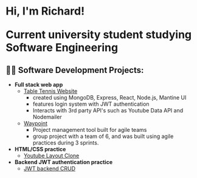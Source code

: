 <h1>Hi, I'm Richard! <br/><p>Current university student studying Software Engineering</p>

<h2>👨‍💻 Software Development Projects:</h2>

- <b>Full stack web app</b>
  - [Table Tennis Website](https://github.com/RichardLi88/coaching-website)
    - created using MongoDB, Express, React, Node.js, Mantine UI
    - features login system with JWT authentication
    - Interacts with 3rd party API's such as Youtube Data API and Nodemailer
  - [Waypoint](https://github.com/RichardLi88/Waypoint)
    - Project management tool built for agile teams
    - group project with a team of 6, and was built using agile practices during 3 sprints.  
- <b>HTML/CSS practice</b>
  - [Youtube Layout Clone](https://github.com/RichardLi88/WebDev/tree/main/youtube_clone)
- <b>Backend JWT authentication practice</b>
  - [JWT backend CRUD](https://github.com/RichardLi88/WebDev/tree/main/jwt_practice)


